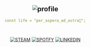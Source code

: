 
<div align="center">



![profile](https://github.com/dougaandrade/dougaandrade/assets/116695856/0f75bcd1-ed3f-4b47-bb37-ebd71cbcb452)
---

```yaml
const life = "per_aspera_ad_astra💫";
```

</div>



<div align="center">

<br>

[![STEAM](	https://img.shields.io/badge/Steam-252525?style=for-the-badge&logo=steam&logoColor=c7c7c8)](https://steamcommunity.com/id/dougaandrade/)
[![SPOTFY](	https://img.shields.io/badge/SPOTIFY-252525?style=for-the-badge&logo=spotify&logoColor=c7c7c8)](https://open.spotify.com/user/sgbz4vi3bkipf6x3v0letyhu4)
[![LINKEDIN]( 	https://img.shields.io/badge/LinkedIn-252525?style=for-the-badge&logo=linkedin&logoColor=c7c7c8)](https://www.linkedin.com/in/douglas-andrade-036a36287)
<div>
<br>
<!-- 
[![Typing SVG](https://readme-typing-svg.demolab.com?font=Fira+Code&pause=1000&color=8A2BE2&center=true&width=435&lines=per_aspera_ad_astra💫)](https://git.io/typing-svg)
 -->
